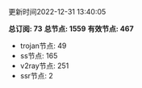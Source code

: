 更新时间2022-12-31 13:40:05

**总订阅: 73**
**总节点: 1559**
**有效节点: 467**
- trojan节点: 49
- ss节点: 165
- v2ray节点: 251
- ssr节点: 2
